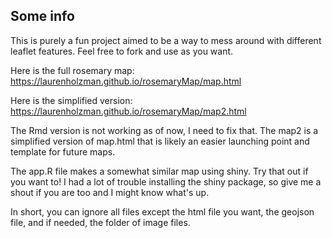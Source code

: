 ## Some info

This is purely a fun project aimed to be a way to mess around with different leaflet features. Feel free to fork and use as you want.

Here is the full rosemary map: https://laurenholzman.github.io/rosemaryMap/map.html

Here is the simplified version: https://laurenholzman.github.io/rosemaryMap/map2.html

The Rmd version is not working as of now, I need to fix that. The map2 is a simplified version of map.html that is likely an easier launching point and template for future maps. 

The app.R file makes a somewhat similar map using shiny. Try that out if you want to! I had a lot of trouble installing the shiny package, so give me a shout if you are too and I might know what's up. 

In short, you can ignore all files except the html file you want, the geojson file, and if needed, the folder of image files. 
